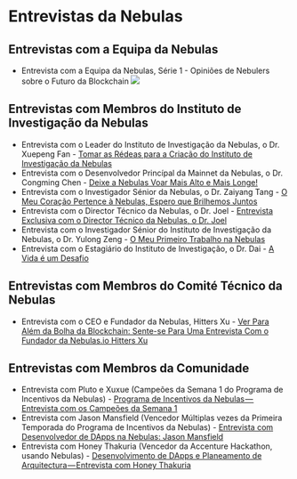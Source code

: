 # Entrevistas da Nebulas
## Entrevistas com a Equipa da Nebulas
- Entrevista com a Equipa da Nebulas, Série 1 - Opiniões de Nebulers sobre o Futuro da Blockchain
[![](https://blog.nebulas.io/wp-content/uploads/2018/12/hitters-%E6%80%9D%E8%80%83-960x540.jpg)](https://youtu.be/PNycEpiOBkE)

## Entrevistas com Membros do Instituto de Investigação da Nebulas
- Entrevista com o Leader do Instituto de Investigação da Nebulas, o Dr. Xuepeng Fan - [Tomar as Rédeas para a Criação do Instituto de Investigação da Nebulas](https://medium.com/nebulasio/take-the-lead-to-set-up-nebulas-research-institute-658073d64ee3)
- Entrevista com o Desenvolvedor Princípal da Mainnet da Nebulas, o Dr. Congming Chen - [Deixe a Nebulas Voar Mais Alto e Mais Longe!](https://medium.com/nebulasio/nebulas-researcher-dr-congming-chen-let-nebulas-fly-higher-and-farther-ea67c31954)
- Entrevista com o Investigador Sénior da Nebulas, o Dr. Zaiyang Tang - [O Meu Coração Pertence à Nebulas, Espero que Brilhemos Juntos](https://medium.com/nebulasio/my-heart-belongs-to-nebulas-i-hope-we-shine-together-bf4b2d2b5068)
- Entrevista com o Director Técnico da Nebulas, o Dr. Joel - [Entrevista Exclusiva com o Director Técnico da Nebulas, o Dr. Joel](https://medium.com/nebulasio/exclusive-interview-to-nebulas-technical-director-dr-joel-6ce0a21bd1a)
- Entrevista com o Investigador Sénior do Instituto de Investigação da Nebulas, o Dr. Yulong Zeng - [O Meu Primeiro Trabalho na Nebulas](https://medium.com/nebulasio/my-first-offer-at-nebulas-6103a260af72)
- Entrevista com o Estagiário do Instituto de Investigação, o Dr. Dai - [A Vida é um Desafio](https://medium.com/nebulasio/nebulas-an-excellent-platform-to-explore-the-blockchain-world-93ad1c7cccda)

## Entrevistas com Membros do Comité Técnico da Nebulas
- Entrevista com o CEO e Fundador da Nebulas, Hitters Xu - [Ver Para Além da Bolha da Blockchain: Sente-se Para Uma Entrevista Com o Fundador da Nebulas.io Hitters Xu](https://medium.com/nebulasio/seeing-through-the-blockchain-bubble-sitting-down-for-an-interview-with-nebulas-io-8e99ccb3b69f)

## Entrevistas com Membros da Comunidade
- Entrevista com Pluto e Xuxue (Campeões da Semana 1 do Programa de Incentivos da Nebulas) - [Programa de Incentivos da Nebulas — Entrevista com os Campeões da Semana 1](https://medium.com/nebulasio/nebulas-incentive-program-interview-with-the-champion-of-week-1-87497e1c33e0)
- Entrevista com Jason Mansfield (Vencedor Múltiplas vezes da Primeira Temporada do Programa de Incentivos da Nebulas) - [Entrevista com Desenvolvedor de DApps na Nebulas: Jason Mansfield](https://www.youtube.com/watch?v=hymsp-TsIcA)
- Entrevista com Honey Thakuria (Vencedor da Accenture Hackathon, usando Nebulas) - [Desenvolvimento de DApps e Planeamento de Arquitectura — Entrevista com Honey Thakuria](https://medium.com/nebulasio/dapp-development-and-architecture-design-interview-with-honey-thakuria-abf0fab0c19f)
